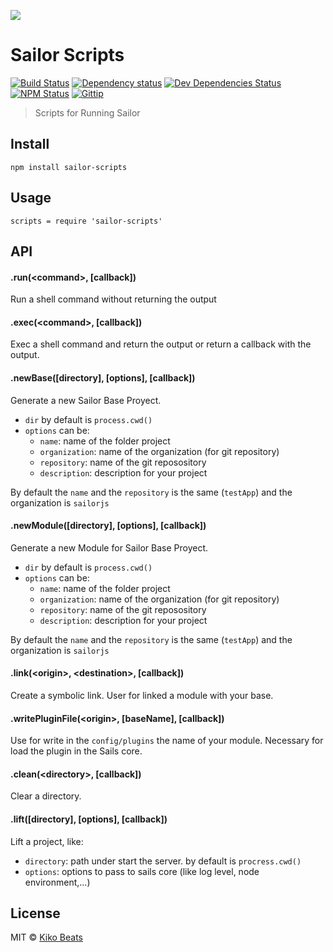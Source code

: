 ![](http://i.imgur.com/FaSMdJw.png)

# Sailor Scripts

[![Build Status](http://img.shields.io/travis/sailorjs/sailor-scripts/master.svg?style=flat)](https://travis-ci.org/sailorjs/sailor-scripts)
[![Dependency status](http://img.shields.io/david/sailorjs/sailor-scripts.svg?style=flat)](https://david-dm.org/sailorjs/sailor-scripts)
[![Dev Dependencies Status](http://img.shields.io/david/dev/sailorjs/sailor-scripts.svg?style=flat)](https://david-dm.org/sailorjs/sailor-scripts#info=devDependencies)
[![NPM Status](http://img.shields.io/npm/dm/sailor-scripts.svg?style=flat)](https://www.npmjs.org/package/sailor-scripts)
[![Gittip](http://img.shields.io/gittip/Kikobeats.svg?style=flat)](https://www.gittip.com/Kikobeats/)

> Scripts for Running Sailor

## Install

```
npm install sailor-scripts
```

## Usage

```
scripts = require 'sailor-scripts'
```

## API

#### .run(\<command>, [callback])

Run a shell command without returning the output

#### .exec(\<command>, [callback])

Exec a shell command and return the output or return a callback with the output.

#### .newBase([directory], [options], [callback])

Generate a new Sailor Base Proyect.

* `dir` by default is `process.cwd()`
* `options` can be:
	* `name`: name of the folder project
	* `organization`: name of the organization (for git repository)
	* `repository`: name of the git reposository
	* `description`: description for your project

By default the `name` and the `repository` is the same (`testApp`) and the organization is `sailorjs`


#### .newModule([directory], [options], [callback])

Generate a new Module for Sailor Base Proyect.

* `dir` by default is `process.cwd()`
* `options` can be:
	* `name`: name of the folder project
	* `organization`: name of the organization (for git repository)
	* `repository`: name of the git reposository
	* `description`: description for your project

By default the `name` and the `repository` is the same (`testApp`) and the organization is `sailorjs`


#### .link(\<origin>, \<destination>, [callback])

Create a symbolic link. User for linked a module with your base.

#### .writePluginFile(\<origin>, [baseName], [callback])

Use for write in the `config/plugins` the name of your module. Necessary for load the plugin in the Sails core.

#### .clean(\<directory>, [callback])

Clear a directory.

#### .lift([directory], [options], [callback])

Lift a project, like:

* `directory`: path under start the server. by default is `procress.cwd()`
* `options`: options to pass to sails core (like log level, node environment,...)



## License

MIT © [Kiko Beats](http://kikobeats.com)


